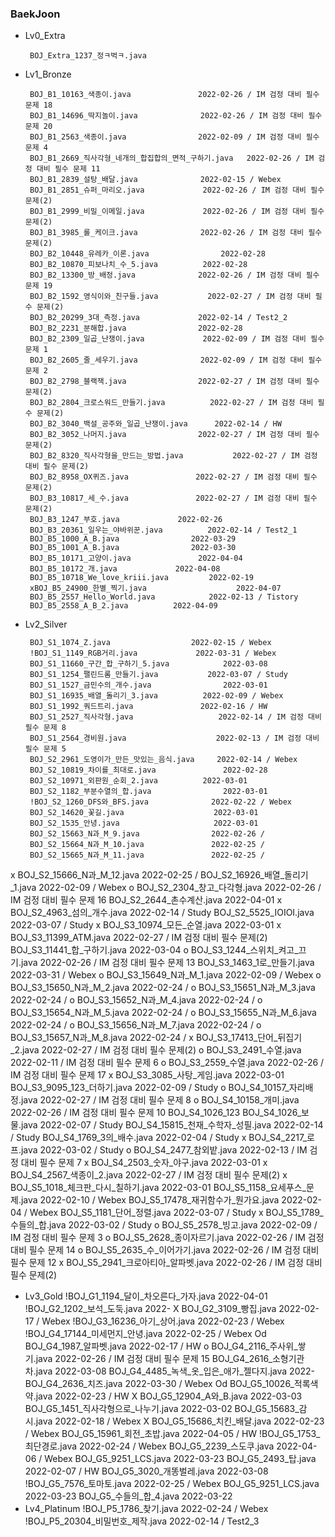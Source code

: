 ### BaekJoon
 - Lv0_Extra

		BOJ_Extra_1237_정ㅋ벅ㅋ.java	
					
 - Lv1_Bronze
 
		BOJ_B1_10163_색종이.java				2022-02-26 / IM 검정 대비 필수 문제 18
		BOJ_B1_14696_딱지놀이.java				2022-02-26 / IM 검정 대비 필수 문제 20
		BOJ_B1_2563_색종이.java				2022-02-09 / IM 검정 대비 필수 문제 4
		BOJ_B1_2669_직사각형_네개의_합집합의_면적_구하기.java 	2022-02-26 / IM 검정 대비 필수 문제 11
		BOJ_B1_2839_설탕_배달.java				2022-02-15 / Webex
		BOJ_B1_2851_슈퍼_마리오.java				2022-02-26 / IM 검정 대비 필수 문제(2)
		BOJ_B1_2999_비밀_이메일.java				2022-02-26 / IM 검정 대비 필수 문제(2)
		BOJ_B1_3985_롤_케이크.java				2022-02-26 / IM 검정 대비 필수 문제(2)
		BOJ_B2_10448_유레카_이론.java				2022-02-28
		BOJ_B2_10870_피보나치_수_5.java			2022-02-28
		BOJ_B2_13300_방_배정.java				2022-02-26 / IM 검정 대비 필수 문제 19
		BOJ_B2_1592_영식이와_친구들.java			2022-02-27 / IM 검정 대비 필수 문제(2)
		BOJ_B2_20299_3대_측정.java				2022-02-14 / Test2_2
		BOJ_B2_2231_분해합.java				2022-02-28
		BOJ_B2_2309_일곱_난쟁이.java				2022-02-09 / IM 검정 대비 필수 문제 1
		BOJ_B2_2605_줄_세우기.java				2022-02-09 / IM 검정 대비 필수 문제 2
		BOJ_B2_2798_블랙잭.java				2022-02-27 / IM 검정 대비 필수 문제(2)
		BOJ_B2_2804_크로스워드_만들기.java			2022-02-27 / IM 검정 대비 필수 문제(2)
		BOJ_B2_3040_백설_공주와_일곱_난쟁이.java		2022-02-14 / HW
		BOJ_B2_3052_나머지.java				2022-02-27 / IM 검정 대비 필수 문제(2)
		BOJ_B2_8320_직사각형을_만드는_방법.java			2022-02-27 / IM 검정 대비 필수 문제(2)
		BOJ_B2_8958_OX퀴즈.java				2022-02-27 / IM 검정 대비 필수 문제(2)
		BOJ_B3_10817_세_수.java				2022-02-27 / IM 검정 대비 필수 문제(2)
		BOJ_B3_1247_부호.java				2022-02-26
		BOJ_B3_20361_일우는_야바위꾼.java			2022-02-14 / Test2_1
		BOJ_B5_1000_A_B.java				2022-03-29
		BOJ_B5_1001_A_B.java				2022-03-30
		BOJ_B5_10171_고양이.java				2022-04-04
		BOJ_B5_10172_개.java				2022-04-08
		BOJ_B5_10718_We_love_kriii.java			2022-02-19
		xBOJ_B5_24900_한별_찍기.java					2022-04-07
		BOJ_B5_2557_Hello_World.java			2022-02-13 / Tistory
		BOJ_B5_2558_A_B_2.java			2022-04-09

 - Lv2_Silver
 
		BOJ_S1_1074_Z.java					2022-02-15 / Webex
		!BOJ_S1_1149_RGB거리.java				2022-03-31 / Webex
		BOJ_S1_11660_구간_합_구하기_5.java			2022-03-08
		BOJ_S1_1254_팰린드롬_만들기.java			2022-03-07 / Study
		BOJ_S1_1527_금민수의_개수.java				2022-03-01
		BOJ_S1_16935_배열_돌리기_3.java			2022-02-09 / Webex
		BOJ_S1_1992_쿼드트리.java				2022-02-16 / HW
		BOJ_S1_2527_직사각형.java					2022-02-14 / IM 검정 대비 필수 문제 8
		BOJ_S1_2564_경비원.java					2022-02-13 / IM 검정 대비 필수 문제 5
		BOJ_S2_2961_도영이가_만든_맛있는_음식.java		2022-02-14 / Webex
		BOJ_S2_10819_차이를_최대로.java				2022-02-28
		BOJ_S2_10971_외판원_순회_2.java			2022-03-01
		BOJ_S2_1182_부분수열의_합.java				2022-03-01
		!BOJ_S2_1260_DFS와_BFS.java				2022-02-22 / Webex
		BOJ_S2_14620_꽃길.java					2022-03-01
		BOJ_S2_1535_안녕.java						2022-03-01
		BOJ_S2_15663_N과_M_9.java				2022-02-26 /
		BOJ_S2_15664_N과_M_10.java				2022-02-25 /
		BOJ_S2_15665_N과_M_11.java				2022-02-25 /
x		BOJ_S2_15666_N과_M_12.java				2022-02-25 /
		BOJ_S2_16926_배열_돌리기_1.java			2022-02-09 / Webex
o		BOJ_S2_2304_창고_다각형.java				2022-02-26 / IM 검정 대비 필수 문제 16
		BOJ_S2_2644_촌수계산.java					2022-04-01
x		BOJ_S2_4963_섬의_개수.java					2022-02-14 / Study
		BOJ_S2_5525_IOIOI.java					2022-03-07 / Study
x		BOJ_S3_10974_모든_순열.java				2022-03-01
x		BOJ_S3_11399_ATM.java					2022-02-27 / IM 검정 대비 필수 문제(2)
		BOJ_S3_11441_합_구하기.java				2022-03-04
o		BOJ_S3_1244_스위치_켜고_끄기.java			2022-02-26 / IM 검정 대비 필수 문제 13
		BOJ_S3_1463_1로_만들기.java				2022-03-31 / Webex
o		BOJ_S3_15649_N과_M_1.java				2022-02-09 / Webex
o		BOJ_S3_15650_N과_M_2.java				2022-02-24 / 
o		BOJ_S3_15651_N과_M_3.java				2022-02-24 /
o		BOJ_S3_15652_N과_M_4.java				2022-02-24 /
o		BOJ_S3_15654_N과_M_5.java				2022-02-24 /
o		BOJ_S3_15655_N과_M_6.java				2022-02-24 /
o		BOJ_S3_15656_N과_M_7.java				2022-02-24 /
o		BOJ_S3_15657_N과_M_8.java				2022-02-24 /
x		BOJ_S3_17413_단어_뒤집기_2.java			2022-02-27 / IM 검정 대비 필수 문제(2)
o		BOJ_S3_2491_수열.java						2022-02-11 / IM 검정 대비 필수 문제 6
o		BOJ_S3_2559_수열.java						2022-02-26 / IM 검정 대비 필수 문제 17
x		BOJ_S3_3085_사탕_게임.java					2022-03-01
		BOJ_S3_9095_123_더하기.java				2022-02-09 / Study
o		BOJ_S4_10157_자리배정.java					2022-02-27 / IM 검정 대비 필수 문제 8
o		BOJ_S4_10158_개미.java					2022-02-26 / IM 검정 대비 필수 문제 10
		BOJ_S4_1026_123
		BOJ_S4_1026_보물.java						2022-02-07 / Study
		BOJ_S4_15815_천재_수학자_성필.java			2022-02-14 / Study
		BOJ_S4_1769_3의_배수.java					2022-02-04 / Study
x		BOJ_S4_2217_로프.java		 				2022-03-02 / Study
o		BOJ_S4_2477_참외밭.java					2022-02-13 / IM 검정 대비 필수 문제 7
x		BOJ_S4_2503_숫자_야구.java					2022-03-01
x		BOJ_S4_2567_색종이_2.java					2022-02-27 / IM 검정 대비 필수 문제(2)
x		BOJ_S5_1018_체크판_다시_칠하기.java			2022-03-01
		BOJ_S5_1158_요세푸스_문제.java				2022-02-10 / Webex
		BOJ_S5_17478_재귀함수가_뭔가요.java			2022-02-04 / Webex
		BOJ_S5_1181_단어_정렬.java					2022-03-07 / Study
x		BOJ_S5_1789_수들의_합.java		 			2022-03-02 / Study
o		BOJ_S5_2578_빙고.java		 				2022-02-09 / IM 검정 대비 필수 문제 3
o		BOJ_S5_2628_종이자르기.java				2022-02-26 / IM 검정 대비 필수 문제 14
o		BOJ_S5_2635_수_이어가기.java				2022-02-26 / IM 검정 대비 필수 문제 12
x		BOJ_S5_2941_크로아티아_알파벳.java			2022-02-26 / IM 검정 대비 필수 문제(2)
 - Lv3_Gold
 		!BOJ_G1_1194_달이_차오른다_가자.java			2022-04-01
		!BOJ_G2_1202_보석_도둑.java				2022-
X		BOJ_G2_3109_빵집.java						2022-02-17 / Webex
		!BOJ_G3_16236_아기_상어.java				2022-02-23 / Webex
		!BOJ_G4_17144_미세먼지_안녕.java			2022-02-25 / Webex
Od		BOJ_G4_1987_알파벳.java					2022-02-17 / HW
o		BOJ_G4_2116_주사위_쌓기.java				2022-02-26 / IM 검정 대비 필수 문제 15
		BOJ_G4_2616_소형기관차.java				2022-03-08
		BOJ_G4_4485_녹색_옷_입은_애가_젤다지.java		2022-
		BOJ_G4_2636_치즈.java						2022-03-30 / Webex
Od		BOJ_G5_10026_적록색약.java					2022-02-23 / HW
X		BOJ_G5_12904_A와_B.java					2022-03-03
		BOJ_G5_1451_직사각형으로_나누기.java			2022-03-02
		BOJ_G5_15683_감시.java					2022-02-18 / Webex
X		BOJ_G5_15686_치킨_배달.java				2022-02-23 / Webex
		BOJ_G5_15961_회전_초밥.java				2022-04-05 / HW
		!BOJ_G5_1753_최단경로.java					2022-02-24 / Webex
		BOJ_G5_2239_스도쿠.java					2022-04-06 / Webex
		BOJ_G5_9251_LCS.java					2022-03-23
		BOJ_G5_2493_탑.java						2022-02-07 / HW
		BOJ_G5_3020_개똥벌레.java					2022-03-08
		!BOJ_G5_7576_토마토.java					2022-02-25 / Webex
		BOJ_G5_9251_LCS.java					2022-03-23
		BOJ_G5_수들의_합_4.java					2022-03-22
 - Lv4_Platinum
		!BOJ_P5_1786_찾기.java					2022-02-24 / Webex
		!BOJ_P5_20304_비밀번호_제작.java			2022-02-14 / Test2_3
